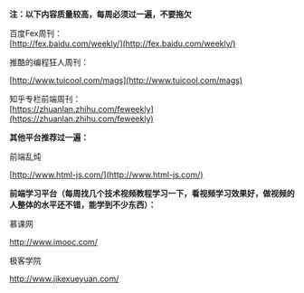 **注：以下内容质量较高，每周必须过一遍，不要拖欠**

百度Fex周刊：  
[http://fex.baidu.com/weekly/](http://fex.baidu.com/weekly/)

推酷的编程狂人周刊：

[http://www.tuicool.com/mags](http://www.tuicool.com/mags)

知乎专栏前端周刊：  
[https://zhuanlan.zhihu.com/feweekly](https://zhuanlan.zhihu.com/feweekly)

**其他平台推荐过一遍：**

前端乱炖

[http://www.html-js.com/](http://www.html-js.com/)



**前端学习平台（每周找几个技术视频教程学习一下，看视频学习效果好，做视频的人整体的水平还不错，能学到不少东西）：**

慕课网

http://www.imooc.com/

极客学院

http://www.jikexueyuan.com/


